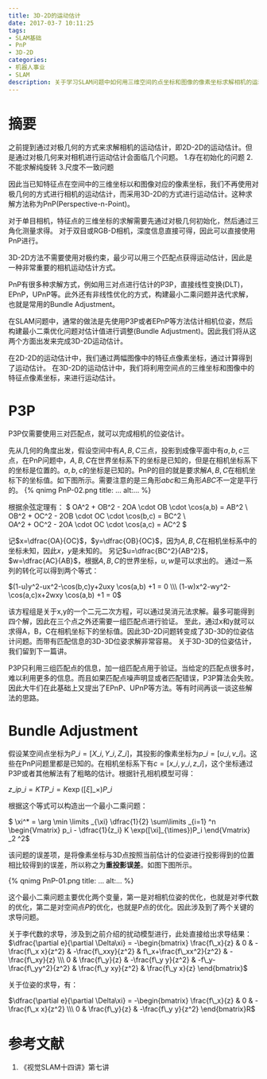 ```yaml
---
title: 3D-2D的运动估计
date: 2017-03-7 10:11:25
tags:
- SLAM基础 
- PnP
- 3D-2D
categories:
- 机器人事业
- SLAM
description: 关于学习SLAM问题中如何用三维空间的点坐标和图像的像素坐标求解相机的运动估计的简单记录。
---
```

<!-- more -->

# 摘要
之前提到通过对极几何的方式来求解相机的运动估计，即2D-2D的运动估计。但是通过对极几何来对相机进行运动估计会面临几个问题。
1.存在初始化的问题
2.不能求解纯旋转
3.尺度不一致问题

因此当已知特征点在空间中的三维坐标以和图像对应的像素坐标，我们不再使用对极几何的方式进行相机的运动估计，而采用3D-2D的方式进行运动估计。这种求解方法称为PnP(Perspective-n-Point)。

对于单目相机，特征点的三维坐标的求解需要先通过对极几何初始化，然后通过三角化测量求得。
对于双目或RGB-D相机，深度信息直接可得，因此可以直接使用PnP进行。

3D-2D方法不需要使用对极约束，最少可以用三个匹配点获得运动估计，因此是一种非常重要的相机运动估计方式。

PnP有很多种求解方式，例如用三对点进行估计的P3P，直接线性变换(DLT)，EPnP，UPnP等。此外还有非线性优化的方式，构建最小二乘问题并迭代求解，也就是常用的Bundle Adjustment。

在SLAM问题中，通常的做法是先使用P3P或者EPnP等方法估计相机位姿，然后构建最小二乘优化问题对估计值进行调整(Bundle Adjustment)。因此我们将从这两个方面出发来完成3D-2D运动估计。

在2D-2D的运动估计中，我们通过两幅图像中的特征点像素坐标，通过计算得到了运动估计。
在3D-2D的运动估计中，我们将利用空间点的三维坐标和图像中的特征点像素坐标，来进行运动估计。



# P3P

P3P仅需要使用三对匹配点，就可以完成相机的位姿估计。

先从几何的角度出发，假设空间中有$A,B,C$三点，投影到成像平面中有$a,b,c$三点，在PnP问题中，$A,B,C$在世界坐标系下的坐标是已知的，但是在相机坐标系下的坐标是位置的。$a,b,c$的坐标是已知的。PnP的目的就是要求解$A,B,C$在相机坐标下的坐标值。如下图所示。需要注意的是三角形$abc$和三角形$ABC$不一定是平行的。
{% qnimg PnP-02.png title: ... alt:... %}

根据余弦定理有：
$
OA^2 + OB^2 - 2OA \cdot OB \cdot \cos(a,b) = AB^2 \\\
OB^2 + OC^2 - 2OB \cdot OC \cdot \cos(b,c) = BC^2 \\\
OA^2 + OC^2 - 2OA \cdot OC \cdot \cos(a,c) = AC^2 
$

记$x=\dfrac{OA}{OC}$，$y=\dfrac{OB}{OC}$，因为$A,B,C$在相机坐标系中的坐标未知，因此$x$，$y$是未知的。
另记$u=\dfrac{BC^2}{AB^2}$，$w=\dfrac{AC}{AB}$，根据$A,B,C$的世界坐标，$u,w$是可以求出的。
通过一系列的转化可以得到两个等式：

$(1-u)y^2-ux^2-\cos(b,c)y+2uxy \cos(a,b) +1 = 0 \\\
(1-w)x^2-wy^2-\cos(a,c)x+2wxy \cos(a,b) +1 = 0$ 

该方程组是关于x,y的一个二元二次方程，可以通过吴消元法求解。最多可能得到四个解，因此在三个点之外还需要一组匹配点进行验证。
至此，通过x和y就可以求得A，B，C在相机坐标下的坐标值。因此3D-2D问题转变成了3D-3D的位姿估计问题。而带有匹配信息的3D-3D位姿求解非常容易。
关于3D-3D的位姿估计，我们留到下一篇讲。

P3P只利用三组匹配点的信息，加一组匹配点用于验证。当给定的匹配点很多时，难以利用更多的信息。而且如果匹配点噪声明显或者匹配错误，P3P算法会失败。因此大牛们在此基础上又提出了EPnP、UPnP等方法。等有时间再谈一谈这些解法的思路。



# Bundle Adjustment
假设某空间点坐标为$P\_i = [X\_i, Y\_i, Z\_i]$，其投影的像素坐标为$p\_i=[u\_i,v\_i]$。这些在PnP问题里都是已知的。在相机坐标系下有$c=[x\_i, y\_i, z\_i]$，这个坐标通过P3P或者其他解法有了粗略的估计。根据针孔相机模型可得：

$z\_i p\_i = KTP\_i = K \exp([\xi]\_{\times})P\_i$ 

根据这个等式可以构造出一个最小二乘问题：

$ \xi^* = \arg \min \limits \_{\xi} \dfrac{1}{2} \sum\limits  \_{i=1} ^n \begin{Vmatrix}
p\_i - \dfrac{1}{z\_i} K \exp([\xi]\_{\times})P\_i
\end{Vmatrix} \_2 ^2$


该问题的误差项，是将像素坐标与3D点按照当前估计的位姿进行投影得到的位置相比较得到的误差，所以称之为**重投影误差**。如图下图所示。

{% qnimg PnP-01.png title: ... alt:... %}


这个最小二乘问题主要优化两个变量，第一是对相机位姿的优化，也就是对李代数的优化，第二是对空间点$P$的优化，也就是P点的优化。因此涉及到了两个关键的求导问题。

关于李代数的求导，涉及到之前介绍的扰动模型进行，此处直接给出求导结果：
$\dfrac{\partial e}{\partial \Delta\xi} = -\begin{bmatrix}
\frac{f\_x}{z} & 0  & - \frac{f\_x x}{z^2} & -\frac{f\_xxy}{z^2} & f\_x+\frac{f\_xx^2}{z^2}  & -\frac{f\_xy}{z} \\\ 
0 & \frac{f\_y}{z} & -\frac{f\_y y}{z^2} & -f\_y-\frac{f\_yy^2}{z^2} & \frac{f\_y xy}{z^2} & \frac{f\_y x}{z} 
\end{bmatrix}$ 

关于位姿的求导，有：

$\dfrac{\partial e}{\partial \Delta\xi} = -\begin{bmatrix}
\frac{f\_x}{z} & 0  & - \frac{f\_x x}{z^2}  \\\ 
0 & \frac{f\_y}{z} & -\frac{f\_y y}{z^2}  
\end{bmatrix}R$ 


# 参考文献
1. 《视觉SLAM十四讲》第七讲
















